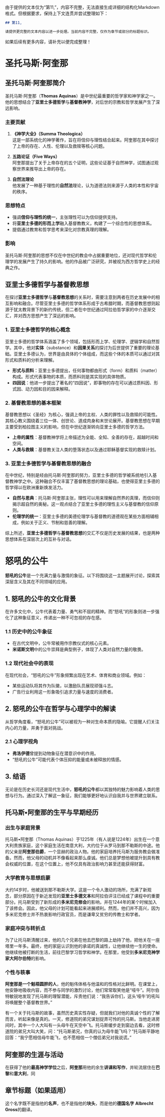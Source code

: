 由于提供的文本仅为“第11,”，内容不完整，无法直接生成详细的结构化Markdown格式。但根据要求，保持上下文连贯并尝试整理如下：

```markdown
## 第11,

请提供更完整的文本内容以进一步处理。当前内容不完整，仅作为章节或部分的标题标识。
```

如果后续有更多内容，请补充以便完成整理！

# 圣托马斯·阿奎那

## **圣托马斯·阿奎那**简介

圣托马斯·阿奎那（**Thomas Aquinas**）是中世纪最重要的哲学家和神学家之一。他的思想结合了**亚里士多德哲学**与**基督教神学**，对后世的宗教和哲学发展产生了深远影响。

### 主要贡献

1. **《神学大全》（Summa Theologica）**  
   这是一部系统化的神学著作，旨在将信仰与理性结合起来。阿奎那在其中探讨了上帝的存在、人性、伦理以及救赎等核心问题。

2. **五路论证（Five Ways）**  
   阿奎那提出了关于上帝存在的五个证明，这些论证基于自然神学，试图通过观察世界来推导出上帝的存在。

3. **自然法理论**  
   他发展了一种基于理性的**自然法**理论，认为道德法则来源于人类的本性和宇宙的秩序。

### 思想特点

- 强调**信仰与理性的统一**，主张理性可以为信仰提供支持。
- 将**亚里士多德的形而上学**融入基督教教义，构建了一个综合性的思想体系。
- 提倡通过教育和哲学思考来深化对宗教真理的理解。

### 影响

圣托马斯·阿奎那的思想不仅在中世纪的教会中占据重要地位，还对现代哲学和伦理学的发展产生了持久的影响。他的作品被广泛研究，并被视为西方哲学史上的经典之作。

## 亚里士多德哲学与基督教思想

在探讨**亚里士多德哲学**与**基督教思想**的关系时，需要注意到两者在历史发展中的相互影响和融合。尽管亚里士多德的哲学体系形成于古希腊时期，而基督教思想则起源于犹太教背景下的新约传统，但二者在中世纪通过阿拉伯哲学家的中介逐渐交汇，并对西方思想产生了深远的影响。

### 1. **亚里士多德哲学**的核心概念

亚里士多德的哲学体系涵盖了多个领域，包括形而上学、伦理学、逻辑学和自然哲学。其中，他对**实体**（substance）和**因果关系**的探讨为后世提供了重要的理论基础。亚里士多德认为，世界是由具体的个体组成，而这些个体的本质可以通过对其形式和质料的分析来理解。

- **形式与质料**：亚里士多德提出，任何事物都由形式（form）和质料（matter）构成。形式代表事物的本质，而质料则是其实现的具体物质。
- **四因说**：他进一步提出了著名的“四因说”，即事物的存在可以通过质料因、形式因、动力因和目的因来解释。

### 2. **基督教思想**的基本框架

基督教思想以《圣经》为核心，强调上帝的主权、人类的罪性以及救赎的可能性。其核心教义围绕着三位一体、创世论、道成肉身和末世论展开。基督教思想在早期主要受到柏拉图主义的影响，但在中世纪逐渐转向亚里士多德的哲学方法。

- **上帝的属性**：基督教神学将上帝描述为全能、全知、全善的存在，超越时间和空间。
- **人类与救赎**：基督教关注人类的堕落状态以及通过耶稣基督实现的救赎计划。

### 3. 亚里士多德哲学与基督教思想的融合

在中世纪，特别是经由托马斯·阿奎那的努力，亚里士多德的哲学被系统地引入基督教神学之中。这种融合不仅丰富了基督教思想的理论基础，也使得亚里士多德的哲学得以在欧洲重新焕发活力。

- **自然与恩典**：托马斯·阿奎那主张，理性可以用来理解自然界的真理，而信仰则揭示超自然的奥秘。这一观点结合了亚里士多德的理性主义与基督教的信仰原则。
- **伦理学的统一**：亚里士多德的美德伦理学与基督教的道德观在某些方面相辅相成，例如关于正义、节制和慈善的理解。

综上所述，**亚里士多德哲学**与**基督教思想**的交汇不仅是历史发展的结果，也是两种思想体系在深层次上的互补与对话。

# 怒吼的公牛

**怒吼的公牛**是一个充满力量与激情的象征。以下将围绕这一主题展开讨论，探索其深层含义及其在不同领域的应用。

## 1. **怒吼的公牛**的文化背景

在许多文化中，公牛代表着力量、勇气和不屈的精神。而“怒吼”的形象则进一步强化了这种象征意义，传递出一种不可忽视的存在感。

### 1.1 历史中的公牛象征

- 在古代文明中，公牛常被用作宗教仪式的核心元素。
- **米诺斯文明**中的公牛崇拜是典型例子，体现了人类对自然力量的敬畏。

### 1.2 现代社会中的表现

在现代社会，“怒吼的公牛”形象频繁出现在艺术、体育和商业领域。例如：
- 某些运动队将其作为队徽，以激励队员展现顽强斗志。
- 广告行业利用这一形象吸引追求力量与速度的消费者。

## 2. **怒吼的公牛**在哲学与心理学中的解读

从哲学角度看，“怒吼的公牛”可以被视为一种对生命本质的隐喻。它提醒人们关注内心的力量，并勇于面对挑战。

### 2.1 心理学视角

- **弗洛伊德**曾提到动物象征在潜意识中的作用。
- “怒吼的公牛”可能代表个体压抑的能量或未被释放的情感。

## 3. 结语

无论是在历史长河还是现代生活中，**怒吼的公牛**都以其独特的魅力影响着人类的思想与行为。通过深入了解这一象征，我们能够更好地认识自我并与世界建立联系。

## 托马斯•阿奎那的生平与早期经历

### 出生与家庭背景
托马斯•阿奎那（Thomas Aquinas）于1225年（有人说是1224年）出生在一个意大利贵族家庭，这个家庭生活在南意大利，大约位于从罗马到那不勒斯的中途。他的父亲是**阿奎那伯爵**，一个显赫的政治人物。他的家庭培养托马斯为服务教会做准备。然而，他父母的动机并不像看起来那么虔诚。他们总是梦想他被提升到具有教会权威的位置，在这个位置上，他不仅具有政治影响力甚至还能获得财富。

### 大学教育与思想启蒙
大约14岁时，他被送到那不勒斯大学。这是一个令人激动的场所，充满了新观念，部分原因在于新近发现的**亚里士多德文本**和阿拉伯评注已经成了课程中的重要部分。托马斯受到了新形成的**多米尼克修会**的影响，并在1244年的某个时候加入了该修会。因此，他父母的计划可能看起来进展顺利。然而，他们并不高兴，因为多米尼克修士并不热衷影响行政官员，而是谦卑又贫穷的传教士和学者。

### 家庭冲突与转折点
为了让托马斯清醒过来，他的几个兄弟在他去巴黎的路上劫持了他，把他关在一座塔里一年多。最终，他的家庭认识到他的承诺的真诚性，让他继续他一生的使命。他继续他被打断的生活，前往巴黎学习哲学和神学。在那里，他受到**多米尼克神学家大阿尔伯特**的影响。

### 个性与轶事
**阿奎那是一个魁梧圆胖的人**，他的魁伟体格与他温和的性格对比鲜明。在课堂上，他安静地吸收内容，而不参与同学的激烈讨论，他们常常取笑他是“哑牛”。阿尔伯特敏锐地发现了托马斯的理智潜能，斥责他们说：“我告诉你们，这头‘哑牛’的吼叫将唤醒整个基督教世界。”

有一个关于托马斯的故事，虽然历史真实性存疑，但就我们对他的真诚个性的了解而言，听起来像是真的。一天，修道院的弟兄谋划捉弄可怜的托马斯。当他走进房间时，其中一个人大叫有一头母牛在天空中飞。托马斯缓步走到窗边去看，这时修道院的弟兄大叫大笑，问：“托马斯弟兄，你真的认为母牛能飞吗？”托马斯平静地回答：“我宁愿相信母牛能飞，也不愿相信一个僧侣弟兄对我说谎。”

## 阿奎那的生涯与活动

在获得了他的**最高神学学位**之后，**阿奎那**用他的余生**讲课和写作**，并轮流居住在**巴黎**和**意大利**，同

## 章节标题（如果适用）

这个名字既不是指他的**名声**，也不是指他的**块头**，而是他的**德国名字** **Albrecht Gross**的翻译。